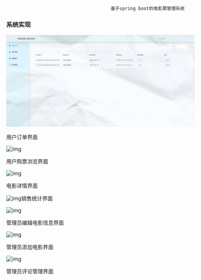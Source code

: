                                            基于spring boot的电影票管理系统

### 系统实现

![img](01/clip_image002.jpg)

用户订单界面

![img](file:///01/clip_image004.jpg)

用户购票浏览界面

 

 

![img](file:////01/clip_image006.jpg)

电影详情界面

![img](file:///C:/Users/孙国文/AppData/Local/Temp/msohtmlclip1/01/clip_image008.jpg)销售统计界面

 

![img](file:///01/clip_image010.jpg)

管理员编辑电影信息界面

 

![img](file:///01/clip_image012.jpg)

管理员添加电影界面

 

![img](file:///01/clip_image014.jpg)

管理员评论管理界面